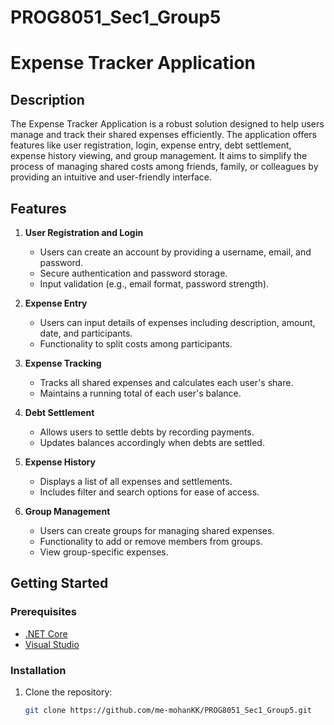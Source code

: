 # PROG8051_Sec1_Group5

# Expense Tracker Application

## Description

The Expense Tracker Application is a robust solution designed to help users manage and track their shared expenses efficiently. The application offers features like user registration, login, expense entry, debt settlement, expense history viewing, and group management. It aims to simplify the process of managing shared costs among friends, family, or colleagues by providing an intuitive and user-friendly interface.

## Features

1. **User Registration and Login**
   - Users can create an account by providing a username, email, and password.
   - Secure authentication and password storage.
   - Input validation (e.g., email format, password strength).

2. **Expense Entry**
   - Users can input details of expenses including description, amount, date, and participants.
   - Functionality to split costs among participants.

3. **Expense Tracking**
   - Tracks all shared expenses and calculates each user's share.
   - Maintains a running total of each user's balance.

4. **Debt Settlement**
   - Allows users to settle debts by recording payments.
   - Updates balances accordingly when debts are settled.

5. **Expense History**
   - Displays a list of all expenses and settlements.
   - Includes filter and search options for ease of access.

6. **Group Management**
   - Users can create groups for managing shared expenses.
   - Functionality to add or remove members from groups.
   - View group-specific expenses.

## Getting Started

### Prerequisites

- [.NET Core](https://dotnet.microsoft.com/download)
- [Visual Studio](https://visualstudio.microsoft.com/)

### Installation

1. Clone the repository:
   ```sh
   git clone https://github.com/me-mohanKK/PROG8051_Sec1_Group5.git
